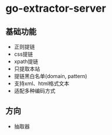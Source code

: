 # go-extractor-server

## 基础功能
* 正则提链
* css提链
* xpath提链
* 只提取本站
* 提链黑白名单(domain, pattern)
* 支持xml、html格式文本
* 适配多种编码方式
## 方向
* 抽取器